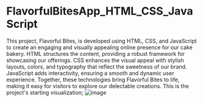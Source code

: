 # FlavorfulBitesApp_HTML_CSS_JavaScript
This project, Flavorful Bites, is developed using HTML, CSS, and JavaScript to create an engaging and visually appealing online presence for our cake bakery. HTML structures the content, providing a robust framework for showcasing our offerings. CSS enhances the visual appeal with stylish layouts, colors, and typography that reflect the sweetness of our brand. JavaScript adds interactivity, ensuring a smooth and dynamic user experience. Together, these technologies bring Flavorful Bites to life, making it easy for visitors to explore our delectable creations.
This is the project's starting visualization;
![image](https://github.com/Arooj07/FlavorfulBitesApp_HTML_CSS_JavaScript/assets/100277795/7ffeb2a1-88e3-4f8c-a5de-1979ae72c42e)

